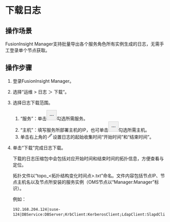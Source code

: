 # 下载日志<a name="admin_guide_000075"></a>

## 操作场景<a name="zh-cn_topic_0263899526_section52877372"></a>

FusionInsight Manager支持批量导出各个服务角色所有实例生成的日志，无需手工登录单个节点获取。

## 操作步骤<a name="zh-cn_topic_0263899526_section158331621400"></a>

1.  登录FusionInsight Manager。
2.  选择“运维  \>  日志 ＞ 下载“。
3.  选择日志下载范围。
    1.  “服务”：单击![](figures/截图-94.png)勾选所需服务。
    2.  “主机”：填写服务所部署主机的IP，也可单击![](figures/截图-95.png)勾选所需主机。
    3.  单击右上角的![](figures/zh-cn_image_0263899602.png)设置日志的起始收集时间“开始时间”和“结束时间”。

4.  单击“下载”完成日志下载。

    下载的日志压缩包中会包括对应开始时间和结束时间的拓扑信息，方便查看与定位。

    拓扑文件以“topo\_<拓扑结构变化时间点\>.txt”命名。文件内容包括节点IP、节点主机名以及节点所安装的服务实例（OMS节点以“Manager:Manager”标识）。

    例如：

    ```
    192.168.204.124|suse-124|DBService:DBServer;KrbClient:KerberosClient;LdapClient:SlapdClient;LdapServer:SlapdServer;Manager:Manager;meta:meta
    ```


